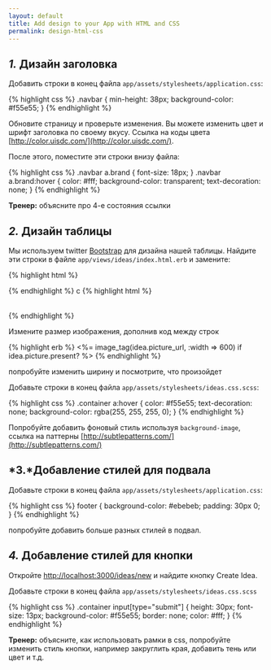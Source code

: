 ```yaml
---
layout: default
title: Add design to your App with HTML and CSS
permalink: design-html-css
---
```


## *1.* Дизайн заголовка

Добавить строки в конец файла `app/assets/stylesheets/application.css`:

{% highlight css %}
.navbar {
  min-height: 38px;
  background-color: #f55e55;
}
{% endhighlight %}


Обновите страницу и проверьте изменения. Вы можете изменить цвет и шрифт заголовка по своему вкусу. Ссылка на коды цвета [http://color.uisdc.com/](http://color.uisdc.com/).

После этого, поместите эти строки внизу файла:

{% highlight css %}
.navbar a.brand { font-size: 18px; }
.navbar a.brand:hover {
 color: #fff;
 background-color: transparent;
 text-decoration: none;
}
{% endhighlight %}


**Тренер:** объясните про 4-е состояния ссылки


## *2.* Дизайн таблицы

Мы используем twitter [Bootstrap](http://getbootstrap.com/) для дизайна нашей таблицы. Найдите эти строки в файле `app/views/ideas/index.html.erb` и замените:

{% highlight html %}
<table>
{% endhighlight %}
с
{% highlight html %}
<table class="table">
{% endhighlight %}

Измените размер изображения, дополнив код между строк

{% highlight erb %}
<%= image_tag(idea.picture_url, :width => 600) if idea.picture.present? %>
{% endhighlight %}


попробуйте изменить ширину и посмотрите, что произойдет

Добавьте строки в конец файла `app/assets/stylesheets/ideas.css.scss`:

{% highlight css %}
.container a:hover {
  color: #f55e55;
  text-decoration: none;
  background-color: rgba(255, 255, 255, 0);
}
{% endhighlight %}


Попробуйте добавить фоновый стиль используя  `background-image`, ссылка на паттерны [http://subtlepatterns.com/](http://subtlepatterns.com/)

## *3.*Добавление стилей для подвала

Добавьте строки в конец файла `app/assets/stylesheets/application.css`:

{% highlight css %}
footer {
  background-color: #ebebeb;
  padding: 30px 0;
}
{% endhighlight %}

попробуйте добавить больше разных стилей в подвал.


## *4.* Добавление стилей для кнопки

Откройте [http://localhost:3000/ideas/new](http://localhost:3000/ideas/new) и найдите кнопку Create Idea.

Добавьте строки в конец файла `app/assets/stylesheets/ideas.css.scss`


{% highlight css %}
.container input[type="submit"] {
  height: 30px;
  font-size: 13px;
  background-color: #f55e55;
  border: none;
  color: #fff;
}
{% endhighlight %}


**Тренер:** объясните, как использовать рамки в css, попробуйте изменить стиль кнопки, например закруглить края, добавить тень или цвет и т.д.
